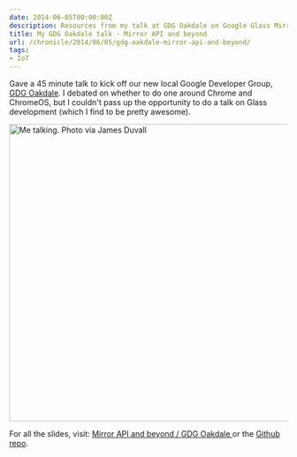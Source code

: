 ```yaml
---
date: 2014-06-05T00:00:00Z
description: Resources from my talk at GDG Oakdale on Google Glass Mirror API
title: My GDG Oakdale talk - Mirror API and beyond
url: /chronicle/2014/06/05/gdg-oakdale-mirror-api-and-beyond/
tags:
- IoT
---
```


Gave a 45 minute talk to kick off our new local Google Developer Group, [GDG Oakdale](https://plus.google.com/b/117677091518865462359/117677091518865462359/about). I debated on whether to do one around Chrome and ChromeOS, but I couldn't pass up the opportunity to do a talk on Glass development (which I find to be pretty awesome).

<img decoding="async" loading="lazy" width="800" height="538" src="https://storage.googleapis.com/jdr-public-imgs/blog-archive/2014/06/IMG_20140604_190558.jpg" alt="Me talking. Photo via James Duvall" />

For all the slides, visit: [Mirror API and beyond / GDG Oakdale ](https://www.justinribeiro.com/talks/mirror-api-and-beyond-gdg-oakdale/#/) or the [Github repo](https://github.com/justinribeiro/mirror-api-and-beyond-gdg-oakdale).
